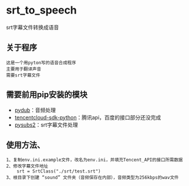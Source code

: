 # srt_to_speech
 srt字幕文件转换成语音
## 关于程序
    这是一个用pyton写的语音合成程序
    主要用于翻译声音
    需要srt字幕文件
    
## 需要前用pip安装的模块
   - [pydub](http://pydub.com/)：音频处理
   - [tencentcloud-sdk-python](https://github.com/TencentCloud/tencentcloud-sdk-python)：腾讯api，百度的接口部分还没完成
   - [pysubs2](https://github.com/tkarabela/pysubs2)：srt字幕文件处理
   
## 使用方法、
    1、复制env.ini.example文件，改名为env.ini，并填充Tencent_API的接口所需数据
    2、修改字幕文件地址
        srt = SrtClass("./srt/test.srt")
    3、根目录下创建 “sound” 文件夹（音频保存在内部），音频类型为256kbps的wav文件
    